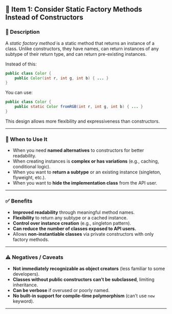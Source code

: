 ## 📘 Item 1: Consider Static Factory Methods Instead of Constructors

### 📝 Description

A *static factory method* is a static method that returns an instance of a class. Unlike constructors, they have names, can return instances of any subtype of their return type, and can return pre-existing instances.

Instead of this:

```java
public class Color {
    public Color(int r, int g, int b) { ... }
}
```

You can use:

```java
public class Color {
    public static Color fromRGB(int r, int g, int b) { ... }
}
```

This design allows more flexibility and expressiveness than constructors.

---

### 🚦 When to Use It

* When you need **named alternatives** to constructors for better readability.
* When creating instances is **complex or has variations** (e.g., caching, conditional logic).
* When you want to **return a subtype** or an existing instance (singleton, flyweight, etc.).
* When you want to **hide the implementation class** from the API user.

---

### ✅ Benefits

* **Improved readability** through meaningful method names.
* **Flexibility** to return any subtype or a cached instance.
* **Control over instance creation** (e.g., singleton pattern).
* **Can reduce the number of classes exposed to API users.**
* Allows **non-instantiable classes** via private constructors with only factory methods.

---

### ⚠️ Negatives / Caveats

* **Not immediately recognizable as object creators** (less familiar to some developers).
* **Classes without public constructors can’t be subclassed**, limiting inheritance.
* **Can be verbose** if overused or poorly named.
* **No built-in support for compile-time polymorphism** (can’t use `new` keyword).

---

